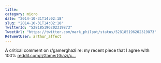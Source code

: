 ```yaml
---
title: 
category: micro
date: "2014-10-31T14:02:18"
slug: "2014-10-31T14:02:18"
TwitterId: "528185196202319873"
TweetUrl: "https://twitter.com/mark_philpot/status/528185196202319873"
ReTweetUser: arthur_affect
---
```


<i class="fa fa-retweet" aria-hidden="true"></i> A critical comment on
r/gamerghazi re: my recent piece that I agree with 100%
[reddit.com/r/GamerGhazi/c…](http://www.reddit.com/r/GamerGhazi/comments/2ksu70/arthur_chu_humane_and_vulnerable_gg_article_on/clop011)
